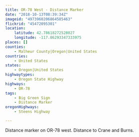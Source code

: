 ```yaml
---
title: OR-78 West - Distance Marker
date: "2018-10-13T08:39:34Z"
imageid: "4973960206864585463"
flickrid: "45472095301"
location:
    latitude: 42.78618272528027
    longitude: -117.86293347333975
places: []
counties:
    - Malheur County|Oregon|United States
countries:
    - United States
states:
    - Oregon|United States
highwaytypes:
    - Oregon State Highway
highways:
    - OR-78
tags:
    - Big Green Sign
    - Distance Marker
oregonHighways:
    - Steens Highway

---
```

Distance marker on OR-78 west.  Distance to Crane and Burns.